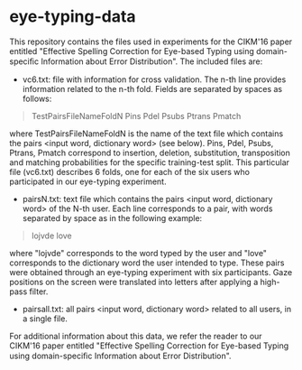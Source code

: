 # eye-typing-data
This repository contains the files used in experiments for the CIKM'16 paper entitled "Effective Spelling Correction for Eye-based Typing using domain-speciﬁc Information about Error Distribution". The included files are:

- vc6.txt: file with information for cross validation. The n-th line provides information related to the n-th fold. Fields are separated by spaces as follows:

> TestPairsFileNameFoldN Pins Pdel Psubs Ptrans Pmatch

where TestPairsFileNameFoldN is the name of the text file which contains the pairs <input word, dictionary word> (see below). Pins, Pdel, Psubs, Ptrans, Pmatch correspond to insertion, deletion, substitution, transposition and matching probabilities for the specific training-test split. This particular file (vc6.txt) describes 6 folds, one for each of the six users who participated in our eye-typing experiment.

- pairsN.txt: text file which contains the pairs <input word, dictionary word> of the N-th user. Each line corresponds to a pair, with words separated by space as in the following example:

> lojvde love

where "lojvde" corresponds to the word typed by the user and "love" corresponds to the dictionary word the user intended to type. These pairs were obtained through an eye-typing experiment with six participants. Gaze positions on the screen were translated into letters after applying a high-pass filter. 

- pairsall.txt: all pairs <input word, dictionary word> related to all users, in a single file.

For additional information about this data, we refer the reader to our CIKM'16 paper entitled "Effective Spelling Correction for Eye-based Typing using domain-speciﬁc Information about Error Distribution". 


